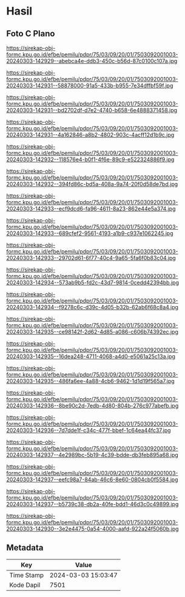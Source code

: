 # Hasil

## Foto C Plano

https://sirekap-obj-formc.kpu.go.id/efbe/pemilu/pdpr/75/03/09/20/01/7503092001003-20240303-142929--abebca4e-ddb3-450c-b56d-87c0100c107a.jpg

https://sirekap-obj-formc.kpu.go.id/efbe/pemilu/pdpr/75/03/09/20/01/7503092001003-20240303-142931--58878000-91a5-433b-b955-7e34dffbf59f.jpg

https://sirekap-obj-formc.kpu.go.id/efbe/pemilu/pdpr/75/03/09/20/01/7503092001003-20240303-142931--bd2702df-d7e2-4740-b658-6e4888371458.jpg

https://sirekap-obj-formc.kpu.go.id/efbe/pemilu/pdpr/75/03/09/20/01/7503092001003-20240303-142931--4a162846-a8b2-4802-903c-4acff12d1b9c.jpg

https://sirekap-obj-formc.kpu.go.id/efbe/pemilu/pdpr/75/03/09/20/01/7503092001003-20240303-142932--118576e4-b0f1-4f6e-89c9-e522324886f9.jpg

https://sirekap-obj-formc.kpu.go.id/efbe/pemilu/pdpr/75/03/09/20/01/7503092001003-20240303-142932--394fd86c-bd5a-408a-9a74-20f0d58de7bd.jpg

https://sirekap-obj-formc.kpu.go.id/efbe/pemilu/pdpr/75/03/09/20/01/7503092001003-20240303-142933--ecf9dcd6-fa96-4611-8a23-862e44e5a374.jpg

https://sirekap-obj-formc.kpu.go.id/efbe/pemilu/pdpr/75/03/09/20/01/7503092001003-20240303-142933--689cfef2-9561-4193-a1b9-c937e1062245.jpg

https://sirekap-obj-formc.kpu.go.id/efbe/pemilu/pdpr/75/03/09/20/01/7503092001003-20240303-142933--29702d61-6f77-40c4-9a65-5fa6f0b83c04.jpg

https://sirekap-obj-formc.kpu.go.id/efbe/pemilu/pdpr/75/03/09/20/01/7503092001003-20240303-142934--573ab9b5-fd2c-43d7-9814-0cedd42394bb.jpg

https://sirekap-obj-formc.kpu.go.id/efbe/pemilu/pdpr/75/03/09/20/01/7503092001003-20240303-142934--f9278c6c-d39c-4d05-b32b-62ab6f68c8a4.jpg

https://sirekap-obj-formc.kpu.go.id/efbe/pemilu/pdpr/75/03/09/20/01/7503092001003-20240303-142935--ce98142f-2d62-4d85-a086-c606b74392ec.jpg

https://sirekap-obj-formc.kpu.go.id/efbe/pemilu/pdpr/75/03/09/20/01/7503092001003-20240303-142935--16dea248-4711-4068-a4d0-e5061a25c13a.jpg

https://sirekap-obj-formc.kpu.go.id/efbe/pemilu/pdpr/75/03/09/20/01/7503092001003-20240303-142935--486fa6ee-4a88-4cb6-9462-1d1d19f565a7.jpg

https://sirekap-obj-formc.kpu.go.id/efbe/pemilu/pdpr/75/03/09/20/01/7503092001003-20240303-142936--8be90c2d-7edb-4d80-804b-276c977abefb.jpg

https://sirekap-obj-formc.kpu.go.id/efbe/pemilu/pdpr/75/03/09/20/01/7503092001003-20240303-142936--7d7dde1f-c34c-477f-bbef-1c64ea44fc37.jpg

https://sirekap-obj-formc.kpu.go.id/efbe/pemilu/pdpr/75/03/09/20/01/7503092001003-20240303-142937--4e2989bc-5b19-4c39-bdde-db3feb895a68.jpg

https://sirekap-obj-formc.kpu.go.id/efbe/pemilu/pdpr/75/03/09/20/01/7503092001003-20240303-142937--eefc98a7-84ab-46c6-8e60-0804cb0f5584.jpg

https://sirekap-obj-formc.kpu.go.id/efbe/pemilu/pdpr/75/03/09/20/01/7503092001003-20240303-142937--b5739c38-db2a-40fe-bdd1-46d3c0c49899.jpg

https://sirekap-obj-formc.kpu.go.id/efbe/pemilu/pdpr/75/03/09/20/01/7503092001003-20240303-142930--3e2e4475-0a54-4000-aafd-922a24f5060b.jpg


## Metadata

| Key        | Value               |
| ---------- | ------------------- |
| Time Stamp | 2024-03-03 15:03:47 |
| Kode Dapil | 7501                |



